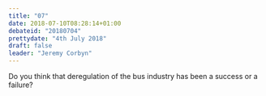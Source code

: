 ```yaml
---
title: "07"
date: 2018-07-10T08:28:14+01:00
debateid: "20180704"
prettydate: "4th July 2018"
draft: false
leader: "Jeremy Corbyn"
---
```


Do you think that deregulation of the bus industry has been a success or a failure?